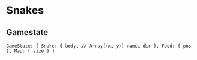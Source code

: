 # Snakes

## Gamestate
`GameState: {
  Snake: {
    body, // Array[(x, y)]
    name,
    dir
  },
  Food: {
    pos
  },
  Map: {
    size
  }
}`
